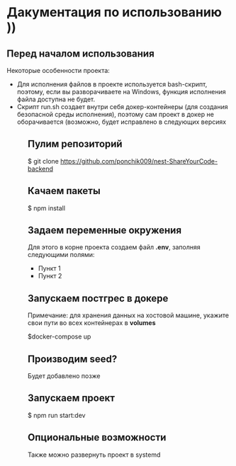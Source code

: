 <h1>Дакументация по использованию ))</h1>

## Перед началом использования
<p>
  Некоторые особенности проекта:
</p>
<ul>
  <li>Для исполнения файлов в проекте используется bash-скрипт, поэтому, если вы разворачиваете на Windows, функция исполнения файла доступна не будет.</li>
  <li>Скрипт run.sh создает внутри себя докер-контейнеры (для создания безопасной среды исполнения), поэтому сам проект в докер не оборачивается (возможно, будет исправлено в следующих версиях</li>
<ul>

## Пулим репозиторий
$ git clone https://github.com/ponchik009/nest-ShareYourCode-backend

## Качаем пакеты
$ npm install

## Задаем переменные окружения
<p>
  Для этого в корне проекта создаем файл <b>.env</b>, заполняя следующими полями: 
</p>
<ul>
  <li>Пункт 1</li>
  <li>Пункт 2</li>
</ul>

## Запускаем постгрес в докере
<p>Примечание: для хранения данных на хостовой машине, укажите свои пути во всех контейнерах в <b>volumes</b></p>
$docker-compose up

## Производим seed?
<p>Будет добавлено позже</p>

## Запускаем проект
$ npm run start:dev

## Опциональные возможности
<p>Также можно развернуть проект в systemd</p>
